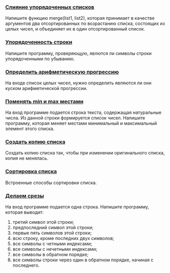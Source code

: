 ### [Слияние упорядоченных списков](/source/sequence/mergeOrderedLists.md)

Напишите функцию merge(list1, list2), которая принимает в качестве аргументов два отсортированных по возрастанию списка, состоящих из целых чисел, и объединяет их в один отсортированный список.

### [Упорядоченность строки](/source/sequence/orderedString.md)

Напишите программу, проверяющую, явлются ли символы строки упорядоченными по убыванию.

### [Определить арифметическую прогрессию](/source/sequence/detectProgression.md)

На входе список целых чисел, нужно определить являются ли они куском арифметической прогрессии.

### [Поменять min и max местами](/source/sequence/swapMinAndMax.md)

На вход программе подается строка текста, содержащая натуральные числа. Из данной строки формируется список чисел. Напишите программу, которая меняет местами минимальный и максимальный элемент этого списка.

### [Создать копию списка](/source/sequence/createCopyList.md)

Создать копию списка так, чтобы при изменении оригинального списка, копия не менялась.

### [Сортировка списка](/source/sequence/listSorting.md)

Встроенные способы сортировки списка.

### [Делаем срезы](/source/sequence/makingSlices.md)

На вход программе подается одна строка. Напишите программу, которая выводит:

1. третий символ этой строки;
2. предпоследний символ этой строки;
3. первые пять символов этой строки;
4. всю строку, кроме последних двух символов;
5. все символы с четными индексами;
6. все символы с нечетными индексами;
7. все символы в обратном порядке;
8. все символы строки через один в обратном порядке, начиная с последнего.
